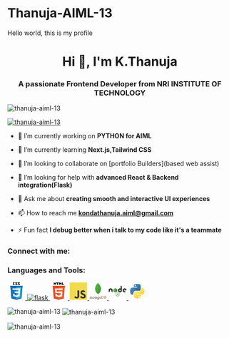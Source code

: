 # Thanuja-AIML-13

Hello world, this is my profile
<h1 align="center">Hi 👋, I'm K.Thanuja</h1>
<h3 align="center">A passionate Frontend Developer from NRI INSTITUTE OF TECHNOLOGY</h3>

<p align="left"> <img src="https://komarev.com/ghpvc/?username=thanuja-aiml-13&label=Profile%20views&color=0e75b6&style=flat" alt="thanuja-aiml-13" /> </p>

<p align="left"> <a href="https://github.com/ryo-ma/github-profile-trophy"><img src="https://github-profile-trophy.vercel.app/?username=thanuja-aiml-13" alt="thanuja-aiml-13" /></a> </p>

- 🔭 I’m currently working on **PYTHON for AIML**

- 🌱 I’m currently learning **Next.js,Tailwind CSS**

- 👯 I’m looking to collaborate on [portfolio Builders](based web assist)

- 🤝 I’m looking for help with **advanced React & Backend integration(Flask)**

- 💬 Ask me about **creating smooth and interactive UI experiences**

- 📫 How to reach me **kondathanuja.aiml@gmail.com**

- ⚡ Fun fact **I debug better when i talk to my code like it's a teammate**

<h3 align="left">Connect with me:</h3>
<p align="left">
</p>

<h3 align="left">Languages and Tools:</h3>
<p align="left"> <a href="https://www.w3schools.com/css/" target="_blank" rel="noreferrer"> <img src="https://raw.githubusercontent.com/devicons/devicon/master/icons/css3/css3-original-wordmark.svg" alt="css3" width="40" height="40"/> </a> <a href="https://flask.palletsprojects.com/" target="_blank" rel="noreferrer"> <img src="https://www.vectorlogo.zone/logos/pocoo_flask/pocoo_flask-icon.svg" alt="flask" width="40" height="40"/> </a> <a href="https://www.w3.org/html/" target="_blank" rel="noreferrer"> <img src="https://raw.githubusercontent.com/devicons/devicon/master/icons/html5/html5-original-wordmark.svg" alt="html5" width="40" height="40"/> </a> <a href="https://developer.mozilla.org/en-US/docs/Web/JavaScript" target="_blank" rel="noreferrer"> <img src="https://raw.githubusercontent.com/devicons/devicon/master/icons/javascript/javascript-original.svg" alt="javascript" width="40" height="40"/> </a> <a href="https://www.mongodb.com/" target="_blank" rel="noreferrer"> <img src="https://raw.githubusercontent.com/devicons/devicon/master/icons/mongodb/mongodb-original-wordmark.svg" alt="mongodb" width="40" height="40"/> </a> <a href="https://nodejs.org" target="_blank" rel="noreferrer"> <img src="https://raw.githubusercontent.com/devicons/devicon/master/icons/nodejs/nodejs-original-wordmark.svg" alt="nodejs" width="40" height="40"/> </a> <a href="https://www.python.org" target="_blank" rel="noreferrer"> <img src="https://raw.githubusercontent.com/devicons/devicon/master/icons/python/python-original.svg" alt="python" width="40" height="40"/> </a> </p>

<p><img align="left" src="https://github-readme-stats.vercel.app/api/top-langs?username=thanuja-aiml-13&show_icons=true&locale=en&layout=compact" alt="thanuja-aiml-13" /></p>

<p>&nbsp;<img align="center" src="https://github-readme-stats.vercel.app/api?username=thanuja-aiml-13&show_icons=true&locale=en" alt="thanuja-aiml-13" /></p>

<p><img align="center" src="https://github-readme-streak-stats.herokuapp.com/?user=thanuja-aiml-13&" alt="thanuja-aiml-13" /></p>

